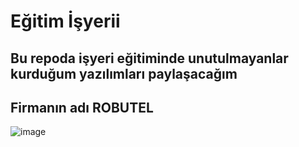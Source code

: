 # Eğitim İşyerii
  
## Bu repoda işyeri eğitiminde unutulmayanlar kurduğum yazılımları paylaşacağım
 
## Firmanın adı ROBUTEL
![image](https://user-images.githubusercontent.com/65457096/225313555-3801f0de-7fd9-41a5-906d-9d28fcfe7f28.png)

  
         
 
   
 
   
   
   
    
  
 
 
 
